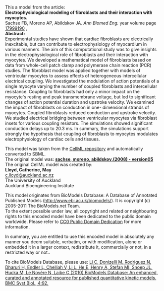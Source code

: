 

This a model from the article:  
**Electrophysiological modeling of fibroblasts and their interaction with myocytes.**   
Sachse FB, Moreno AP, Abildskov JA. _Ann Biomed Eng._ year volume page
[17999190](http://www.ncbi.nlm.nih.gov/pubmed/17999190) ,  
**Abstract:**   
Experimental studies have shown that cardiac fibroblasts are electrically
inexcitable, but can contribute to electrophysiology of myocardium in various
manners. The aim of this computational study was to give insights in the
electrophysiological role of fibroblasts and their interaction with myocytes.
We developed a mathematical model of fibroblasts based on data from whole-cell
patch clamp and polymerase chain reaction (PCR) studies. The fibroblast model
was applied together with models of ventricular myocytes to assess effects of
heterogeneous intercellular electrical coupling. We investigated the
modulation of action potentials of a single myocyte varying the number of
coupled fibroblasts and intercellular resistance. Coupling to fibroblasts had
only a minor impact on the myocyte's resting and peak transmembrane voltage,
but led to significant changes of action potential duration and upstroke
velocity. We examined the impact of fibroblasts on conduction in one-
dimensional strands of myocytes. Coupled fibroblasts reduced conduction and
upstroke velocity. We studied electrical bridging between ventricular myocytes
via fibroblast insets for various coupling resistors. The simulations showed
significant conduction delays up to 20.3 ms. In summary, the simulations
support strongly the hypothesis that coupling of fibroblasts to myocytes
modulates electrophysiology of cardiac cells and tissues.

This model was taken from the [CellML
repository](http://www.cellml.org/models) and automatically converted to SBML.  
The original model was: [ **sachse, moreno, abildskov.(2008) - version05**
](http://www.cellml.org/models/sachse_moreno_abildskov_2008_version05)  
The original CellML model was created by:  
**Lloyd, Catherine, May**   
c.lloyd@auckland.ac.nz  
The University of Auckland  
Auckland Bioengineering Institute  

This model originates from BioModels Database: A Database of Annotated
Published Models (http://www.ebi.ac.uk/biomodels/). It is copyright (c)
2005-2011 The BioModels.net Team.  
To the extent possible under law, all copyright and related or neighbouring
rights to this encoded model have been dedicated to the public domain
worldwide. Please refer to [CC0 Public Domain
Dedication](http://creativecommons.org/publicdomain/zero/1.0/) for more
information.

In summary, you are entitled to use this encoded model in absolutely any
manner you deem suitable, verbatim, or with modification, alone or embedded it
in a larger context, redistribute it, commercially or not, in a restricted way
or not..  
  
To cite BioModels Database, please use: [Li C, Donizelli M, Rodriguez N,
Dharuri H, Endler L, Chelliah V, Li L, He E, Henry A, Stefan MI, Snoep JL,
Hucka M, Le Novère N, Laibe C (2010) BioModels Database: An enhanced, curated
and annotated resource for published quantitative kinetic models. BMC Syst
Biol., 4:92.](http://www.ncbi.nlm.nih.gov/pubmed/20587024)

